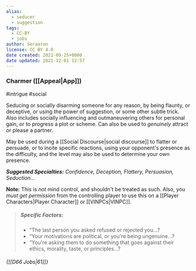```yaml
---
alias:
  - seducer
  - suggestion
tags:
  - CC-BY
  - jobs
author: Seraaron
license: CC BY 4.0
date created: 2021-09-25+0000
date updated: 2021-12-01 12:57
---
```


### Charmer ([[Appeal|App]])

#intrigue #social

Seducing or socially disarming someone for any reason, by being flaunty, or deceptive, or using the power of suggestion, or some other subtle trick. Also includes socially influencing and outmaneuvering others for personal gain, or to progress a plot or scheme. Can also be used to _genuinely_ attract or please a partner.

May be used during a [[Social Discourse|social discourse]] to flatter or persuade, or to incite specific reactions, using your opponent's presence as the difficulty, and the level may also be used to determine your own presence.

_**Suggested Specialties:** Confidence, Deception, Flattery, Persuasion, Seduction..._

**Note:** This is _not_ mind control, and shouldn't be treated as such. Also, you _must get permission_ from the controlling player to use this on a [[Player Characters|Player Character]] or [[VINPCs|VINPC]].

> ##### Specific Factors:
>
> - “The last person you asked refused or rejected you...?
> - “Your motivations are political, or you're being ungenuine...?
> - “You're asking them to do something that goes against their ethics, morality, taste, or principles...?

###### {[[D66 Jobs|61]]}
